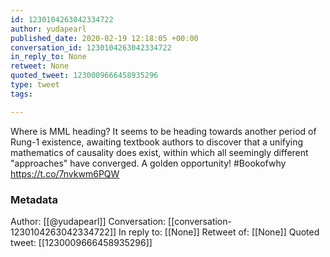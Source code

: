 ```yaml
---
id: 1230104263042334722
author: yudapearl
published_date: 2020-02-19 12:18:05 +00:00
conversation_id: 1230104263042334722
in_reply_to: None
retweet: None
quoted_tweet: 1230009666458935296
type: tweet
tags:

---
```


Where is MML heading? It seems to be heading
towards another period of Rung-1 existence, awaiting 
textbook authors to discover that a unifying mathematics of causality does exist, within which all seemingly different "approaches" have converged.  A golden opportunity! #Bookofwhy https://t.co/7nvkwm6PQW

### Metadata

Author: [[@yudapearl]]
Conversation: [[conversation-1230104263042334722]]
In reply to: [[None]]
Retweet of: [[None]]
Quoted tweet: [[1230009666458935296]]
